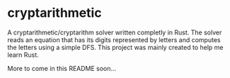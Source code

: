 # cryptarithmetic
A cryptarithmetic/cryptarithm solver written completly in Rust. The solver reads an equation that has its digits represented by letters and computes the letters using a simple DFS. This project was mainly created to help me learn Rust.


More to come in this README soon...
